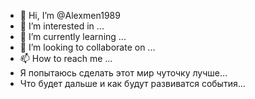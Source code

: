 - 👋 Hi, I’m @Alexmen1989
- 👀 I’m interested in ...
- 🌱 I’m currently learning ...
- 💞️ I’m looking to collaborate on ...
- 📫 How to reach me ...
-  Я попытаюсь сделать этот мир чуточку лучше...
-  Что будет дальше и как будут развиватся события...

<!---
Alexmen1989/Alexmen1989 is a ✨ special ✨ repository because its `README.md` (this file) appears on your GitHub profile.
You can click the Preview link to take a look at your changes.
--->
